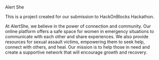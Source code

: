 Alert She

This is a project created for our submission to HackOnBlocks Hackathon.


​At AlertShe, we believe in the power of connection and community. Our online platform offers a safe space for women in emergency situations to communicate with each other 
and share experiences. We also provide resources for sexual assault victims, empowering them to seek help, connect with others, and heal. Our mission is to help those in 
need and create a supportive network that will encourage growth and recovery.
